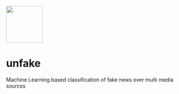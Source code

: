 
<img width=100 src="https://cosmos-magazine.imgix.net/file/spina/photo/17636/190108-fake-full.jpg"/>

# unfake
Machine Learning based classification of fake news over multi media sources
